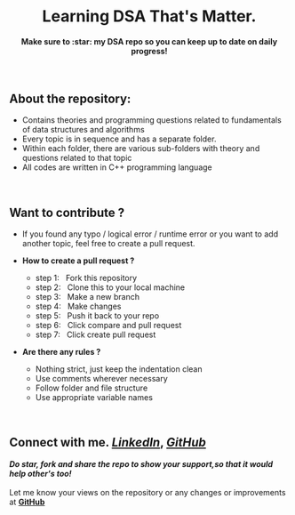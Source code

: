 <h1 align="center">
   Learning DSA That's Matter.  
</h1>
<h4 align="center">Make sure to :star: my DSA repo so you can keep up to date on daily progress!</h4> 
<div align="center"></div>
<br/>

## About the repository:

- Contains theories and programming questions related to fundamentals of data structures and algorithms
- Every topic is in sequence and has a separate folder.
- Within each folder, there are various sub-folders with theory and questions related to that topic
- All codes are written in C++ programming language

<br/>

## Want to contribute ?

- If you found any typo / logical error / runtime error or you want to add another topic, feel free to create a pull request.

- **How to create a pull request ?**

  - step 1: &nbsp; Fork this repository
  - step 2: &nbsp; Clone this to your local machine
  - step 3: &nbsp; Make a new branch
  - step 4: &nbsp; Make changes
  - step 5: &nbsp; Push it back to your repo
  - step 6: &nbsp; Click compare and pull request
  - step 7: &nbsp; Click create pull request

- **Are there any rules ?**

  - Nothing strict, just keep the indentation clean
  - Use comments wherever necessary
  - Follow folder and file structure
  - Use appropriate variable names

<br/>

## Connect with me. ***[LinkedIn](https://www.linkedin.com/in/khush-chaurasia-71b0a4214/)***, ***[GitHub](https://github.com/Khush0031)***

***Do star, fork and share the repo to show your support,so that it would help other's too!***   <br>
 <br>
 Let me know your views on the repository or any changes or improvements at **[GitHub](https://github.com/Khush0031)**
 
